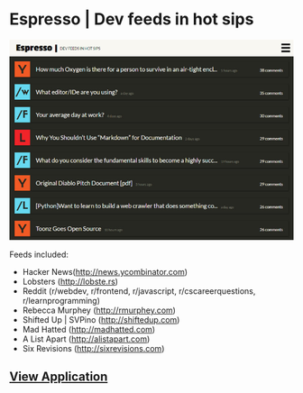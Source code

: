 # Espresso | Dev feeds in hot sips

![Main Desktop Screen](https://github.com/jxpazmino/espresso-dev-feeds/blob/master/screenshot.jpg)

Feeds included:
- Hacker News(http://news.ycombinator.com)
- Lobsters (http://lobste.rs) 
- Reddit (r/webdev, r/frontend, r/javascript, r/cscareerquestions, r/learnprogramming)
- Rebecca Murphey (http://rmurphey.com)
- Shifted Up | SVPino (http://shiftedup.com)
- Mad Hatted (http://madhatted.com)
- A List Apart (http://alistapart.com)
- Six Revisions (http://sixrevisions.com)

[View Application](http://espresso.jxpazmino.com)
--------------

